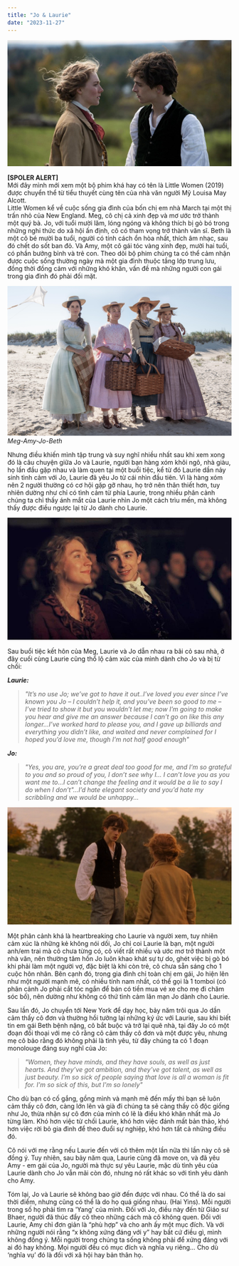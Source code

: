 ```yaml
---
title: "Jo & Laurie"
date: "2023-11-27"
---
```


![photo](jo_lau.jpg)

**[SPOLER ALERT]**<br />
Mới đây mình mới xem một bộ phim khá hay có tên là Little Women (2019) được chuyển thể từ tiểu thuyết cùng tên của nhà văn người Mỹ Louisa May Alcott. <br />
Little Women kể về cuộc sống gia đình của bốn chị em nhà March tại một thị trấn nhỏ của New England. Meg, cô chị cả xinh đẹp và mơ ước trở thành một quý bà. Jo, với tuổi mười lăm, lóng ngóng và không thích bị gò bó trong những nghi thức do xã hội ấn định, cô có tham vọng trở thành văn sĩ. Beth là một cô bé mười ba tuổi, người có tính cách ổn hòa nhất, thích âm nhạc, sau đó chết do sốt ban đỏ. Và Amy, một cô gái tóc vàng xinh đẹp, mười hai tuổi, có phần bưởng bỉnh và trẻ con. Theo dõi bộ phim chúng ta có thể cảm nhận được cuộc sống thường ngày mà một gia đình thuộc tầng lớp trung lưu, đồng thời đồng cảm với những khó khăn, vấn đề mà những người con gái trong gia đình đó phải đối mặt.

![photo](lw.jpg)
*Meg-Amy-Jo-Beth*

Nhưng điều khiến mình tập trung và suy nghĩ nhiều nhất sau khi xem xong đó là câu chuyện giữa Jo và Laurie, người bạn hàng xóm khôi ngô, nhà giàu, họ lần đầu gặp nhau và làm quen tại một buổi tiệc, kể từ đó Laurie dần nảy sinh tình cảm với Jo, Laurie đã yêu Jo từ cái nhìn đầu tiên. Vì là hàng xóm nên 2 người thường có cơ hội gặp gỡ nhau, họ trở nên thân thiết hơn, tuy nhiên dường như chỉ có tình cảm từ phía Laurie, trong nhiều phân cảnh chúng ta chỉ thấy ánh mắt của Laurie nhìn Jo một cách trìu mến, mà không thấy được điều ngược lại từ Jo dành cho Laurie.

![photo](lautojo.jpg)

Sau buổi tiệc kết hôn của Meg, Laurie và Jo dẫn nhau ra bãi cỏ sau nhà, ở đây cuối cùng Laurie cũng thổ lộ cảm xúc của mình dành cho Jo và bị từ chối:

***Laurie:***
>*"It’s no use Jo; we’ve got to have it out..I’ve loved you ever since I’ve known you Jo – I couldn’t help it, and you’ve been so good to me – I’ve tried to show it but you wouldn’t let me; now I’m going to make you hear and give me an answer because I can’t go on like this any longer...I’ve worked hard to please you, and I gave up billiards and everything you didn’t like, and waited and never complained for I hoped you’d love me, though I’m not half good enough"*

***Jo:***
>*"Yes, you are, you’re a great deal too good for me, and I’m so grateful to you and so proud of you, I don’t see why I... I can’t love you as you want me to...I can’t change the feeling and it would be a lie to say I do when I don’t"...I’d hate elegant society and you’d hate my scribbling and we would be unhappy...*

![photo](propose.png)

Một phân cảnh khá là heartbreaking cho Laurie và người xem, tuy nhiên cảm xúc là những kẻ không nói dối, Jo chỉ coi Laurie là bạn, một người anh/em trai mà cô chưa từng có, cô viết rất nhiều và ước mơ trở thành một nhà văn, nên thường tâm hồn Jo luôn khao khát sự tự do, ghét việc bị gò bó khi phải làm một người vợ, đặc biệt là khi còn trẻ, cô chưa sẵn sáng cho 1 cuộc hôn nhân. Bên cạnh đó, trong gia đình chỉ toàn chị em gái, Jo hiện lên như một người mạnh mẽ, có nhiều tính nam nhất, có thể gọi là 1 tomboi (có phân cảnh Jo phải cắt tóc ngắn để bán có tiền mua vé xe cho mẹ đi chăm sóc bố), nên dường như không có thứ tình cảm lãn mạn Jo dành cho Laurie.

Sau lần đó, Jo chuyển tới New York để dạy học, bảy năm trôi qua Jo dần cảm thấy cô đơn và thường hồi tưởng lại những ký ức với Laurie, sau khi biết tin em gái Beth bệnh nặng, cô bắt buộc và trở lại quê nhà, tại đây Jo có một đoạn đối thoại với mẹ cô rằng cô cảm thấy cô đơn và một được yêu, nhưng mẹ cô bảo rằng đó không phải là tình yêu, từ đây chúng ta có 1 đoạn monolouge đáng suy nghĩ của Jo:

>*"Women, they have minds, and they have souls, as well as just hearts. And they’ve got ambition, and they’ve got talent, as well as just beauty. I’m so sick of people saying that love is all a woman is fit for. I'm so sick of this, but I'm so lonely"*

Cho dù bạn có cố gắng, gồng mình và mạnh mẽ đến mấy thì bạn sẽ luôn cảm thấy cô đơn, càng lớn lên và già đi chúng ta sẽ càng thấy cô độc giống như Jo, thừa nhận sự cô đơn của mình có lẽ là điều khó khăn nhất mà Jo từng làm. Khó hơn việc từ chối Laurie, khó hơn việc đánh mất bản thảo, khó hơn việc rời bỏ gia đình để theo đuổi sự nghiệp, khó hơn tất cả những điều đó.

Cô nói với mẹ rằng nếu Laurie đến với cô thêm một lần nữa thì lần này cô sẽ đồng ý. Tuy nhiên, sau bảy năm qua, Laurie cũng đã move on, và đã yêu Amy - em gái của Jo, người mà thực sự yêu Laurie, mặc dù tình yêu của Laurie dành cho Jo vẫn mãi còn đó, nhưng nó rất khác so với tình yêu dành cho Amy.

Tóm lại, Jo và Laurie sẽ không bao giờ đến được với nhau. Có thể là do sai thời điểm, nhưng cũng có thể là do họ quá giống nhau. (Hai Yins). Mỗi người trong số họ phải tìm ra 'Yang' của mình. Đối với Jo, điều này đến từ Giáo sư Bhaer, người đã thúc đẩy cô theo những cách mà cô không quen. Đối với Laurie, Amy chỉ đơn giản là “phù hợp” và cho anh ấy một mục đích. Và với những người nói rằng “x không xứng đáng với y” hay bất cứ điều gì, mình không đồng ý. Mỗi người trong chúng ta sống không phải để xứng đáng với ai đó hay không. Mọi người đều có mục đích và nghĩa vụ riêng… Cho dù ‘nghĩa vụ’ đó là đối với xã hội hay bản thân họ.